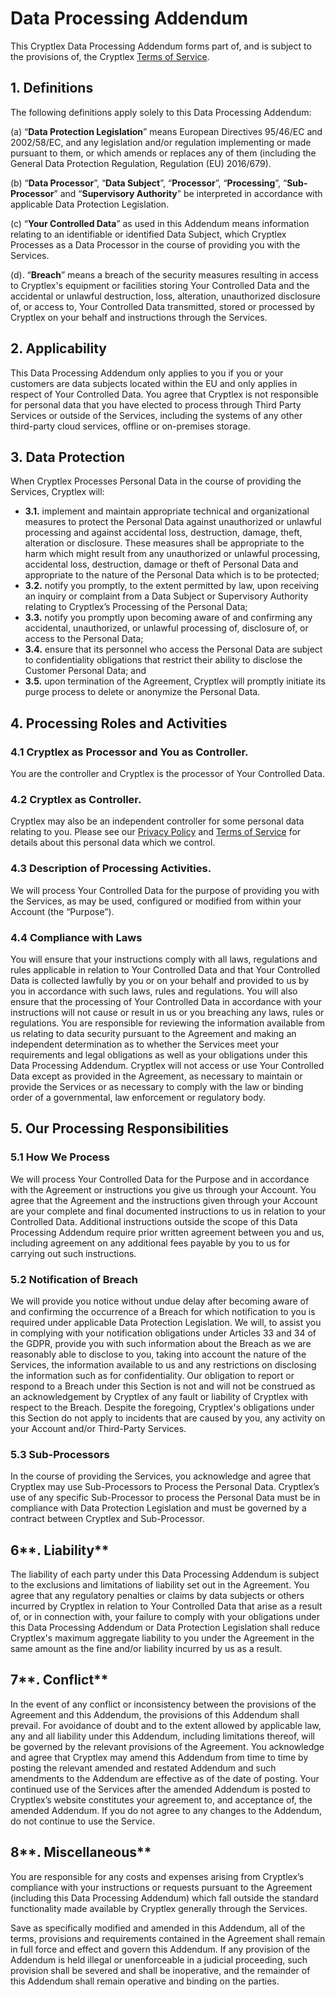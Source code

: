 # Data Processing Addendum

This Cryptlex Data Processing Addendum forms part of, and is subject to the provisions of, the Cryptlex [Terms of Service](https://docs.cryptlex.com/legal/terms-of-service).

## 1. Definitions

The following definitions apply solely to this Data Processing Addendum:

\(a\) “**Data Protection Legislation**” means European Directives 95/46/EC and 2002/58/EC, and any legislation and/or regulation implementing or made pursuant to them, or which amends or replaces any of them \(including the General Data Protection Regulation, Regulation \(EU\) 2016/679\).

\(b\) “**Data Processor**”, “**Data Subject**”, “**Processor**”, “**Processing**”, “**Sub-Processor**” and “**Supervisory Authority**” be interpreted in accordance with applicable Data Protection Legislation.

\(c\) “**Your Controlled Data**” as used in this Addendum means information relating to an identifiable or identified Data Subject, which Cryptlex Processes as a Data Processor in the course of providing you with the Services.

\(d\). “**Breach**” means a breach of the security measures resulting in access to Cryptlex's equipment or facilities storing Your Controlled Data and the accidental or unlawful destruction, loss, alteration, unauthorized disclosure of, or access to, Your Controlled Data transmitted, stored or processed by Cryptlex on your behalf and instructions through the Services.

## **2. Applicability**

This Data Processing Addendum only applies to you if you or your customers are data subjects located within the EU and only applies in respect of Your Controlled Data. You agree that Cryptlex is not responsible for personal data that you have elected to process through Third Party Services or outside of the Services, including the systems of any other third-party cloud services, offline or on-premises storage.

## 3. Data Protection

When Cryptlex Processes Personal Data in the course of providing the Services, Cryptlex will:

* **3.1.** implement and maintain appropriate technical and organizational measures to protect the Personal Data against unauthorized or unlawful processing and against accidental loss, destruction, damage, theft, alteration or disclosure. These measures shall be appropriate to the harm which might result from any unauthorized or unlawful processing, accidental loss, destruction, damage or theft of Personal Data and appropriate to the nature of the Personal Data which is to be protected;
* **3.2.** notify you promptly, to the extent permitted by law, upon receiving an inquiry or complaint from a Data Subject or Supervisory Authority relating to Cryptlex’s Processing of the Personal Data;
* **3.3.** notify you promptly upon becoming aware of and confirming any accidental, unauthorized, or unlawful processing of, disclosure of, or access to the Personal Data;
* **3.4.** ensure that its personnel who access the Personal Data are subject to confidentiality obligations that restrict their ability to disclose the Customer Personal Data; and
* **3.5.** upon termination of the Agreement, Cryptlex will promptly initiate its purge process to delete or anonymize the Personal Data.

## **4. Processing Roles and Activities**

### 4.1 **Cryptlex as Processor and You as Controller.** 

You are the controller and Cryptlex is the processor of Your Controlled Data.

### 4.2 **Cryptlex as Controller.** 

Cryptlex may also be an independent controller for some personal data relating to you. Please see our [Privacy Policy](https://docs.cryptlex.com/legal/privacy-policy) and [Terms of Service](https://docs.cryptlex.com/legal/terms-of-service) for details about this personal data which we control.

### 4.3 **Description of Processing Activities.** 

We will process Your Controlled Data for the purpose of providing you with the Services, as may be used, configured or modified from within your Account \(the “Purpose”\).

### 4.4 Compliance with Laws

You will ensure that your instructions comply with all laws, regulations and rules applicable in relation to Your Controlled Data and that Your Controlled Data is collected lawfully by you or on your behalf and provided to us by you in accordance with such laws, rules and regulations. You will also ensure that the processing of Your Controlled Data in accordance with your instructions will not cause or result in us or you breaching any laws, rules or regulations. You are responsible for reviewing the information available from us relating to data security pursuant to the Agreement and making an independent determination as to whether the Services meet your requirements and legal obligations as well as your obligations under this Data Processing Addendum. Cryptlex will not access or use Your Controlled Data except as provided in the Agreement, as necessary to maintain or provide the Services or as necessary to comply with the law or binding order of a governmental, law enforcement or regulatory body.

## **5. Our Processing Responsibilities**

### 5.1 **How We Process**

We will process Your Controlled Data for the Purpose and in accordance with the Agreement or instructions you give us through your Account. You agree that the Agreement and the instructions given through your Account are your complete and final documented instructions to us in relation to your Controlled Data. Additional instructions outside the scope of this Data Processing Addendum require prior written agreement between you and us, including agreement on any additional fees payable by you to us for carrying out such instructions.

### 5.2 **Notification of Breach**

We will provide you notice without undue delay after becoming aware of and confirming the occurrence of a Breach for which notification to you is required under applicable Data Protection Legislation. We will, to assist you in complying with your notification obligations under Articles 33 and 34 of the GDPR, provide you with such information about the Breach as we are reasonably able to disclose to you, taking into account the nature of the Services, the information available to us and any restrictions on disclosing the information such as for confidentiality. Our obligation to report or respond to a Breach under this Section is not and will not be construed as an acknowledgement by Cryptlex of any fault or liability of Cryptlex with respect to the Breach. Despite the foregoing, Cryptlex's obligations under this Section do not apply to incidents that are caused by you, any activity on your Account and/or Third-Party Services.

### 5.3 **Sub-Processors**

In the course of providing the Services, you acknowledge and agree that Cryptlex may use Sub-Processors to Process the Personal Data. Cryptlex’s use of any specific Sub-Processor to process the Personal Data must be in compliance with Data Protection Legislation and must be governed by a contract between Cryptlex and Sub-Processor.

## 6**. Liability**

The liability of each party under this Data Processing Addendum is subject to the exclusions and limitations of liability set out in the Agreement. You agree that any regulatory penalties or claims by data subjects or others incurred by Cryptlex in relation to Your Controlled Data that arise as a result of, or in connection with, your failure to comply with your obligations under this Data Processing Addendum or Data Protection Legislation shall reduce Cryptlex's maximum aggregate liability to you under the Agreement in the same amount as the fine and/or liability incurred by us as a result.

## 7**. Conflict**

In the event of any conflict or inconsistency between the provisions of the Agreement and this Addendum, the provisions of this Addendum shall prevail. For avoidance of doubt and to the extent allowed by applicable law, any and all liability under this Addendum, including limitations thereof, will be governed by the relevant provisions of the Agreement. You acknowledge and agree that Cryptlex may amend this Addendum from time to time by posting the relevant amended and restated Addendum and such amendments to the Addendum are effective as of the date of posting. Your continued use of the Services after the amended Addendum is posted to Cryptlex’s website constitutes your agreement to, and acceptance of, the amended Addendum. If you do not agree to any changes to the Addendum, do not continue to use the Service.

## 8**. Miscellaneous**

You are responsible for any costs and expenses arising from Cryptlex’s compliance with your instructions or requests pursuant to the Agreement \(including this Data Processing Addendum\) which fall outside the standard functionality made available by Cryptlex generally through the Services.

Save as specifically modified and amended in this Addendum, all of the terms, provisions and requirements contained in the Agreement shall remain in full force and effect and govern this Addendum. If any provision of the Addendum is held illegal or unenforceable in a judicial proceeding, such provision shall be severed and shall be inoperative, and the remainder of this Addendum shall remain operative and binding on the parties.

